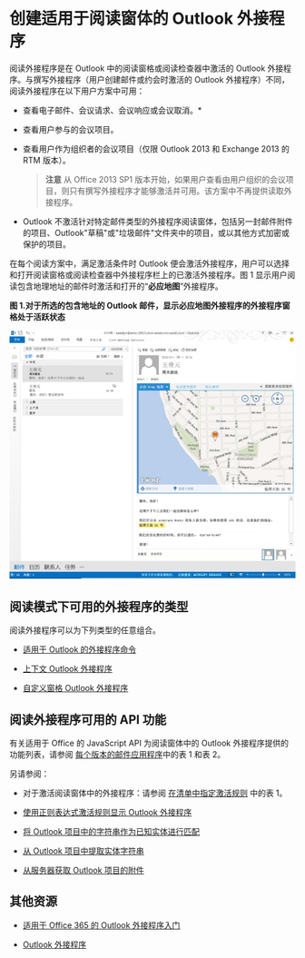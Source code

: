 
# <a name="create-outlook-add-ins-for-read-forms"></a>创建适用于阅读窗体的 Outlook 外接程序

阅读外接程序是在 Outlook 中的阅读窗格或阅读检查器中激活的 Outlook 外接程序。与撰写外接程序（用户创建邮件或约会时激活的 Outlook 外接程序）不同，阅读外接程序在以下用户方案中可用：


- 查看电子邮件、会议请求、会议响应或会议取消。*
    
- 查看用户参与的会议项目。
    
- 查看用户作为组织者的会议项目（仅限 Outlook 2013 和 Exchange 2013 的 RTM 版本）。
    
     >**注意**  从 Office 2013 SP1 版本开始，如果用户查看由用户组织的会议项目，则只有撰写外接程序才能够激活并可用。该方案中不再提供读取外接程序。
* Outlook 不激活针对特定邮件类型的外接程序阅读窗体，包括另一封邮件附件的项目、Outlook"草稿"或"垃圾邮件"文件夹中的项目，或以其他方式加密或保护的项目。

在每个阅读方案中，满足激活条件时 Outlook 便会激活外接程序，用户可以选择和打开阅读窗格或阅读检查器中外接程序栏上的已激活外接程序。图 1 显示用户阅读包含地理地址的邮件时激活和打开的“**必应地图**”外接程序。


**图 1.对于所选的包含地址的 Outlook 邮件，显示必应地图外接程序的外接程序窗格处于活跃状态**

![Outlook 中的必应地图邮件应用程序](../../images/off15appsdk_BingMapMailAppScreenshot.jpg)


## <a name="types-of-add-ins-available-in-read-mode"></a>阅读模式下可用的外接程序的类型


阅读外接程序可以为下列类型的任意组合。


- [适用于 Outlook 的外接程序命令](../outlook/add-in-commands-for-outlook.md)
    
- [上下文 Outlook 外接程序](../outlook/contextual-outlook-add-ins.md)
    
- [自定义窗格 Outlook 外接程序](../outlook/custom-pane-outlook-add-ins.md)
    

## <a name="api-features-available-to-read-add-ins"></a>阅读外接程序可用的 API 功能


有关适用于 Office 的 JavaScript API 为阅读窗体中的 Outlook 外接程序提供的功能列表，请参阅 [每个版本的邮件应用程序](http://msdn.microsoft.com/library/f34e2f44-8c9d-4e90-b1d7-3f29506adb92%28Office.15%29.aspx)中的表 1 和表 2。 

另请参阅：


- 对于激活阅读窗体中的外接程序：请参阅 [在清单中指定激活规则](../outlook/manifests/activation-rules.md#specify-activation-rules-in-a-manifest) 中的表 1。
    
- [使用正则表达式激活规则显示 Outlook 外接程序](../outlook/use-regular-expressions-to-show-an-outlook-add-in.md)
    
- [将 Outlook 项目中的字符串作为已知实体进行匹配](../outlook/match-strings-in-an-item-as-well-known-entities.md)
    
- [从 Outlook 项目中提取实体字符串](../outlook/extract-entity-strings-from-an-item.md)
    
- [从服务器获取 Outlook 项目的附件](../outlook/get-attachments-of-an-outlook-item.md)
    

## <a name="additional-resources"></a>其他资源



- [适用于 Office 365 的 Outlook 外接程序入门](https://dev.outlook.com/MailAppsGettingStarted/GetStarted.aspx)
    
- [Outlook 外接程序](../outlook/outlook-add-ins.md)
    
